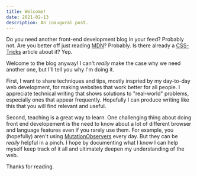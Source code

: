 ```yaml
---
title: Welcome!
date: 2021-02-13
description: An inaugural post.
---
```


Do you need another front-end development blog in your feed? Probably not. Are you better off just reading [MDN](https://developer.mozilla.org/en-US/)? Probably. Is there already a [CSS-Tricks](https://css-tricks.com/) article about it? Yep.

Welcome to the blog anyway! I can't *really* make the case why we need another one, but I'll tell you why I'm doing it.

First, I want to share techniques and tips, mostly inspried by my day-to-day web development, for making websites that work better for all people. I appreciate technical writing that shows solutions to "real-world" problems, especially ones that appear frequently. Hopefully I can produce writing like this that you will find relevant and useful.

Second, teaching is a great way to learn. One challenging thing about doing front end developement is the need to
know about a lot of different browser and language features even if you rarely use them. For example, you (hopefully) aren't using [MutationObservers](https://developer.mozilla.org/en-US/docs/Web/API/MutationObserver) every day. But they can be *really* helpful in a pinch. I hope by documenting what I know I can help myself keep track of it all and ultimately deepen my understanding of the web. 

Thanks for reading.


